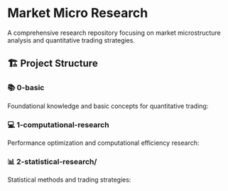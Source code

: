 # Market Micro Research

A comprehensive research repository focusing on market microstructure analysis and quantitative trading strategies.

## 🏗️ Project Structure

### 📚 0-basic
Foundational knowledge and basic concepts for quantitative trading:

### 💻 1-computational-research
Performance optimization and computational efficiency research:

### 📊 2-statistical-research/
Statistical methods and trading strategies: